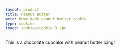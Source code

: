 ```yaml
---
layout: product
title: Peanut Butter
meta: Home made peanut butter cookie 
type: cookies
image: cookies/cookie-3.jpg
---
```


This is a chocolate cupcake with peanut butter icing!
